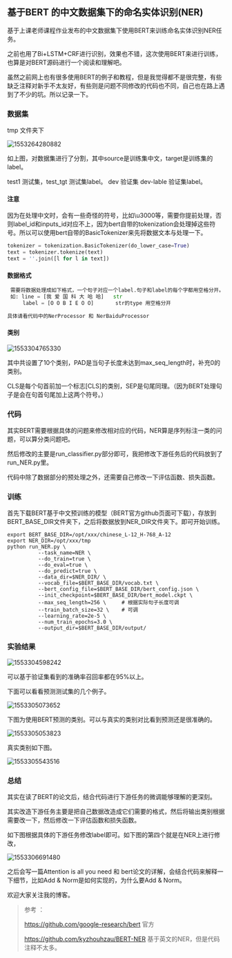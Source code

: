 ## 基于BERT 的中文数据集下的命名实体识别(NER)

基于上课老师课程作业发布的中文数据集下使用BERT来训练命名实体识别NER任务。

之前也用了Bi+LSTM+CRF进行识别，效果也不错，这次使用BERT来进行训练，也算是对BERT源码进行一个阅读和理解吧。

虽然之前网上也有很多使用BERT的例子和教程，但是我觉得都不是很完整，有些缺乏注释对新手不太友好，有些则是问题不同修改的代码也不同，自己也在路上遇到了不少的坑。所以记录一下。

### 数据集

tmp 文件夹下

![1553264280882](https://github.com/xuanzebi/BERT-NER/blob/master/images/1553264280882.png)

如上图，对数据集进行了分割，其中source是训练集中文，target是训练集的label。

test1 测试集，test_tgt 测试集label。     dev 验证集   dev-lable 验证集label。

#### 注意

因为在处理中文时，会有一些奇怪的符号，比如\u3000等，需要你提前处理，否则label_id和inputs_id对应不上，因为bert自带的tokenization会处理掉这些符号。所以可以使用bert自带的BasicTokenizer来先将数据文本与处理一下。

```python
tokenizer = tokenization.BasicTokenizer(do_lower_case=True)
text = tokenizer.tokenize(text)
text = ''.join([l for l in text])
```

#### 数据格式

```python
 需要将数据处理成如下格式，一个句子对应一个label.句子和label的每个字都用空格分开。
 如: line = [我 爱 国 科 大 哈 哈]   str
     label = [O O B I E O O]       str的type 用空格分开
    
具体请看代码中的NerProcessor 和 NerBaiduProcessor
```

#### 类别

![1553304765330](https://github.com/xuanzebi/BERT-NER/blob/master/images/1553304765330.png)

其中共设置了10个类别，PAD是当句子长度未达到max_seq_length时，补充0的类别。

CLS是每个句首前加一个标志[CLS]的类别，SEP是句尾同理。（因为BERT处理句子是会在句首句尾加上这两个符号。）



### 代码

其实BERT需要根据具体的问题来修改相对应的代码，NER算是序列标注一类的问题，可以算分类问题吧。

然后修改的主要是run_classifier.py部分即可，我把修改下游任务后的代码放到了run_NER.py里。

代码中除了数据部分的预处理之外，还需要自己修改一下评估函数、损失函数。



### 训练

首先下载BERT基于中文预训练的模型（BERT官方github页面可下载），存放到BERT_BASE_DIR文件夹下，之后将数据放到NER_DIR文件夹下。即可开始训练。

```shell
export BERT_BASE_DIR=/opt/xxx/chinese_L-12_H-768_A-12
export NER_DIR=/opt/xxx/tmp
python run_NER.py \
          --task_name=NER \
          --do_train=true \
          --do_eval=true \
          --do_predict=true \
          --data_dir=$NER_DIR/ \
          --vocab_file=$BERT_BASE_DIR/vocab.txt \
          --bert_config_file=$BERT_BASE_DIR/bert_config.json \
          --init_checkpoint=$BERT_BASE_DIR/bert_model.ckpt \
          --max_seq_length=256 \     # 根据实际句子长度可调
          --train_batch_size=32 \    # 可调
          --learning_rate=2e-5 \
          --num_train_epochs=3.0 \
          --output_dir=$BERT_BASE_DIR/output/

```



### 实验结果

![1553304598242](https://github.com/xuanzebi/BERT-NER/blob/master/images/1553304598242.png)

可以基于验证集看到的准确率召回率都在95%以上。

下面可以看看预测测试集的几个例子。

![1553305073652](https://github.com/xuanzebi/BERT-NER/blob/master/images/1553305073652.png)

下图为使用BERT预测的类别。可以与真实的类别对比看到预测还是很准确的。

![1553305053823](https://github.com/xuanzebi/BERT-NER/blob/master/images/1553305053823.png)

真实类别如下图。

![1553305543516](https://github.com/xuanzebi/BERT-NER/blob/master/images/1553305543516.png)



### 总结

其实在读了BERT的论文后，结合代码进行下游任务的微调能够理解的更深刻。

其实改造下游任务主要是把自己数据改造成它们需要的格式，然后将输出类别根据需要改一下，然后修改一下评估函数和损失函数。

如下图根据具体的下游任务修改label即可。如下图的第四个就是在NER上进行修改，

![1553306691480](https://github.com/xuanzebi/BERT-NER/blob/master/images/1553306691480.png)

之后会写一篇Attention is all you need 和 bert论文的详解，会结合代码来解释一下细节，比如Add & Norm是如何实现的，为什么要Add & Norm。 

欢迎大家关注我的博客。



> 参考 ：
>
> https://github.com/google-research/bert   官方
>
> https://github.com/kyzhouhzau/BERT-NER  基于英文的NER，但是代码注释不太多。


